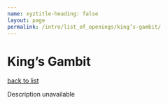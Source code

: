 ```yaml
---
name: xyztitle-heading: false
layout: page
permalink: /intro/list_of_openings/king’s-gambit/
---
```


# King’s Gambit

[back to list](../../list_of_openings)

Description unavailable